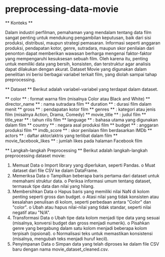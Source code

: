 # preprocessing-data-movie

** Konteks **

Dalam industri perfilman, pemahaman yang mendalam tentang data film sangat penting untuk mendukung pengambilan keputusan, baik dari sisi produksi, distribusi, maupun strategi pemasaran. Informasi seperti anggaran produksi, pendapatan kotor, genre, sutradara, maupun skor penilaian dari penonton dapat memberikan wawasan berharga mengenai faktor-faktor yang mempengaruhi kesuksesan sebuah film. Oleh karena itu, penting untuk memiliki data yang bersih, konsisten, dan terstruktur agar analisis dapat dilakukan dengan akurat. Dataset Movie yang digunakan dalam penelitian ini berisi berbagai variabel terkait film, yang diolah sampai tahap preprocessing.

** Dataset **
Berikut adalah variabel-variabel yang terdapat dalam dataset.

** color ** : format warna film (misalnya Color atau Black and White)
** director_name ** : nama sutradara film
** duration ** : durasi film dalam menit
** gross ** : pendapatan kotor film
** genres ** : kategori atau jenis film (misalnya Action, Drama, Comedy)
** movie_title ** : judul film
** title_year ** : tahun rilis film
** language ** : bahasa utama yang digunakan dalam film
** country ** : negara asal produksi film
** budget ** : anggaran produksi film
** imdb_score ** : skor penilaian film berdasarkan IMDb
** actors ** : daftar aktor/aktris yang terlibat dalam film
** movie_facebook_likes ** : jumlah likes pada halaman Facebook film

** Langkah-langkah Preprocessing **
Berikut adalah langkah-langkah preprocessing dataset movie:

1.	Memuat Data
o	Import library yang diperlukan, seperti Pandas.
o	Muat dataset dari file CSV ke dalam DataFrame.
2.	Memeriksa Data
o	Tampilkan beberapa baris pertama dari dataset untuk memahami struktur data.
o	Periksa informasi umum tentang dataset, termasuk tipe data dan nilai yang hilang.
3.	Membersihkan Data
o	Hapus baris yang memiliki nilai NaN di kolom penting seperti gross dan budget.
o	Atasi nilai yang tidak konsisten atau kesalahan penulisan di kolom, seperti perbedaan antara "Color" dan "color".
o	Ubah atau hapus nilai-nilai yang tidak standar, seperti nilai negatif atau "N/A".
4.	Transformasi Data
o	Ubah tipe data kolom menjadi tipe data yang sesuai (misalnya, konversi budget dan gross menjadi numerik).
o	Pisahkan genre yang bergabung dalam satu kolom menjadi beberapa kolom terpisah (opsional).
o	Normalisasi teks untuk memastikan konsistensi (misalnya, mengubah teks menjadi huruf kecil).
5.	Penyimpanan Data
o	Simpan data yang telah diproses ke dalam file CSV baru dengan nama movie_dataset_cleaned.csv.
